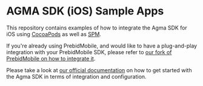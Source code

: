 # AGMA SDK (iOS) Sample Apps

This repository contains examples of how to integrate the Agma SDK for iOS using [CocoaPods](/agma-sdk-ios-sampleapp-cocoapods/) as well as [SPM](/agma-sdk-ios-sampleapp-standalone-spm/).

If you're already using PrebidMobile, and would like to have a plug-and-play integration with your PrebidMobile SDK, please refer to [our fork of PrebidMobile on how to integrate it](https://github.com/agma-dna/prebid-mobile-ios/commit/bd568aee21f34afd440ac074e7d93d053b168ded).

Please take a look at [our official documentation](https://docs.agma-analytics.de/agma-sdk-ios/) on how to get started with the Agma SDK in terms of integration and configuration.